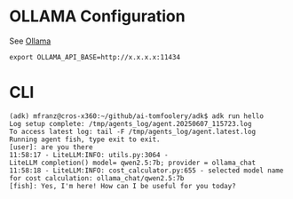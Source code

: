 # OLLAMA Configuration

See [Ollama](https://docs.litellm.ai/docs/providers/ollama)

```
export OLLAMA_API_BASE=http://x.x.x.x:11434
```

# CLI
```
(adk) mfranz@cros-x360:~/github/ai-tomfoolery/adk$ adk run hello
Log setup complete: /tmp/agents_log/agent.20250607_115723.log
To access latest log: tail -F /tmp/agents_log/agent.latest.log
Running agent fish, type exit to exit.
[user]: are you there 
11:58:17 - LiteLLM:INFO: utils.py:3064 - 
LiteLLM completion() model= qwen2.5:7b; provider = ollama_chat
11:58:18 - LiteLLM:INFO: cost_calculator.py:655 - selected model name for cost calculation: ollama_chat/qwen2.5:7b
[fish]: Yes, I'm here! How can I be useful for you today?
```
